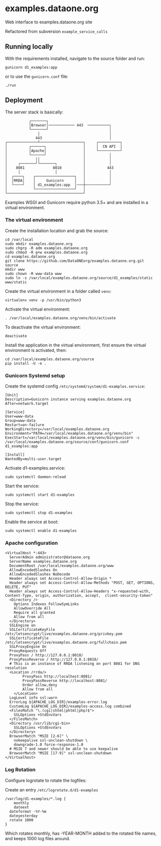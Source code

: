 # examples.dataone.org
Web interface to examples.dataone.org site

Refactored from subversion `example_service_calls`


## Running locally

With the requirements installed, navigate to the source folder and run:

```
gunicorn d1_examples:app
```

or to use the `gunicorn.conf` file:

```
./run
```


## Deployment

The server stack is basically:

```
           ┌───────┐                                  
           │Browser│──────────── 443  ──────────┐     
           └───────┘                            │     
               │                                │     
              443                               │     
┌──────────────┴────────────────────┐     ┌──────────┐
│          ┌──────┐                 │     │  CN API  │
│          │Apache│                 │     └──────────┘
│          └──────┘                 │           │     
│             ││                    │           │     
│     ┌───────┘└───────┐            │           │     
│    8081             8010          │          443    
│     │                │            │           │     
│  ┌────┐    ┌──────────────────┐   │           │     
│  │RRDA│    │     Gunicorn     │   │           │     
│  └────┘    │ d1_examples:app  │───┼───────────┘     
│            └──────────────────┘   │                 
└───────────────────────────────────┘                 
```

Examples WSGI and Gunicorn require python 3.5+ and are installed in a
virtual environment.

### The virtual environment

Create the installation location and grab the source:

```
cd /var/local
sudo mkdir examples.dataone.org
sudo chgrp -R adm examples.dataone.org
sudo chmod -R g+w examples.dataone.org
cd examples.dataone.org
git clone https://github.com/DataONEorg/examples.dataone.org.git source
mkdir www
sudo chown -R www-data www
sudo ln -s /var/local/examples.dataone.org/source/d1_examples/static www/static
```

Create the virtual environment in a folder called `venv`:

```
virtualenv venv -p /usr/bin/python3
```

Activate the virtual environment:

```
. /var/local/examples.dataone.org/venv/bin/activate
```

To deactivate the virtual environment:
```
deactivate
```

Install the application in the virtual environment, first ensure the virtual
environment is activated, then:

```
cd /var/local/examples.dataone.org/source
pip install -U -e .
```

### Gunicorn Systemd setup

Create the systemd config `/etc/systemd/system/d1-examples.service`:

```
[Unit]
Description=Gunicorn instance serving examples.dataone.org
After=network.target

[Service]
User=www-data
Group=www-data
Restart=on-failure
WorkingDirectory=/var/local/examples.dataone.org
Environment="PATH=/var/local/examples.dataone.org/venv/bin"
ExecStart=/var/local/examples.dataone.org/venv/bin/gunicorn -c /var/local/examples.dataone.org/source/conf/gunicorn.conf d1_examples:app

[Install]
WantedBy=multi-user.target
```

Activate d1-examples.service:
```
sudo systemctl daemon-reload
```

Start the service:
```
sudo systemctl start d1-examples
```

Stop the service:
```
sudo systemctl stop d1-examples
```

Enable the service at boot:
```
sudo systemctl enable d1-examples
```

### Apache configuration

```
<VirtualHost *:443>
  ServerAdmin administrator@dataone.org
  ServerName examples.dataone.org
  DocumentRoot /var/local/examples.dataone.org/www
  AllowEncodedSlashes On
  AllowEncodedSlashes NoDecode
  Header always set Access-Control-Allow-Origin *
  Header always set Access-Control-Allow-Methods "POST, GET, OPTIONS, DELETE, PUT"
  Header always set Access-Control-Allow-Headers "x-requested-with, Content-Type, origin, authorization, accept,  client-security-token"
  <Directory />
    Options Indexes FollowSymLinks
    AllowOverride All
    Require all granted
    Allow from all
  </Directory>
  SSLEngine on
  SSLCertificateKeyFile  /etc/letsencrypt/live/examples.dataone.org/privkey.pem
  SSLCertificateFile  /etc/letsencrypt/live/examples.dataone.org/fullchain.pem
  SSLProxyEngine On
  ProxyRequests Off
  ProxyPass / http://127.0.0.1:8010/
  ProxyPassReverse / http://127.0.0.1:8010/
  # This is an instance of RRDA listening on port 8081 for DNS resolution
  <Location /rrda/>
		ProxyPass http://localhost:8081/
		ProxyPassReverse http://localhost:8081/
		Order allow,deny
		Allow from all
	</Location>  
  LogLevel info ssl:warn
  ErrorLog ${APACHE_LOG_DIR}/examples-error.log
  CustomLog ${APACHE_LOG_DIR}/examples-access.log combined
  <FilesMatch "\.(cgi|shtml|phtml|php)$">
    SSLOptions +StdEnvVars
  </FilesMatch>
  <Directory /usr/lib/cgi-bin>
    SSLOptions +StdEnvVars
  </Directory>
  BrowserMatch "MSIE [2-6]" \
    nokeepalive ssl-unclean-shutdown \
    downgrade-1.0 force-response-1.0
  # MSIE 7 and newer should be able to use keepalive
  BrowserMatch "MSIE [17-9]" ssl-unclean-shutdown
</Virtualhost>
```

### Log Rotation

Configure logrotate to rotate the logfiles:

Create an entry `/etc/logrotate.d/d1-examples`

```
/var/log/d1-examples/*.log {
	monthly
	dateext
  dateformat -%Y-%m
  dateyesterday
  rotate 1000
}
```

Which rotates monthly, has -YEAR-MONTH added to the rotated file names, and 
keeps 1000 log files around.
